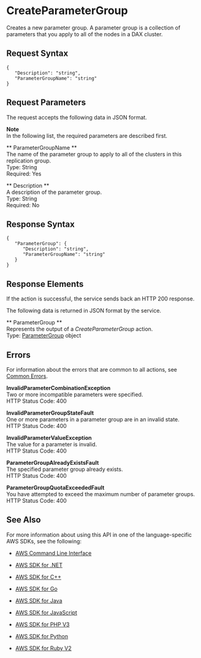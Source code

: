 # CreateParameterGroup<a name="API_dax_CreateParameterGroup"></a>

Creates a new parameter group\. A parameter group is a collection of parameters that you apply to all of the nodes in a DAX cluster\.

## Request Syntax<a name="API_dax_CreateParameterGroup_RequestSyntax"></a>

```
{
   "Description": "string",
   "ParameterGroupName": "string"
}
```

## Request Parameters<a name="API_dax_CreateParameterGroup_RequestParameters"></a>

The request accepts the following data in JSON format\.

**Note**  
In the following list, the required parameters are described first\.

 ** ParameterGroupName **   
The name of the parameter group to apply to all of the clusters in this replication group\.  
Type: String  
Required: Yes

 ** Description **   
A description of the parameter group\.  
Type: String  
Required: No

## Response Syntax<a name="API_dax_CreateParameterGroup_ResponseSyntax"></a>

```
{
   "ParameterGroup": { 
      "Description": "string",
      "ParameterGroupName": "string"
   }
}
```

## Response Elements<a name="API_dax_CreateParameterGroup_ResponseElements"></a>

If the action is successful, the service sends back an HTTP 200 response\.

The following data is returned in JSON format by the service\.

 ** ParameterGroup **   
Represents the output of a *CreateParameterGroup* action\.  
Type: [ParameterGroup](API_dax_ParameterGroup.md) object

## Errors<a name="API_dax_CreateParameterGroup_Errors"></a>

For information about the errors that are common to all actions, see [Common Errors](CommonErrors.md)\.

 **InvalidParameterCombinationException**   
Two or more incompatible parameters were specified\.  
HTTP Status Code: 400

 **InvalidParameterGroupStateFault**   
One or more parameters in a parameter group are in an invalid state\.  
HTTP Status Code: 400

 **InvalidParameterValueException**   
The value for a parameter is invalid\.  
HTTP Status Code: 400

 **ParameterGroupAlreadyExistsFault**   
The specified parameter group already exists\.  
HTTP Status Code: 400

 **ParameterGroupQuotaExceededFault**   
You have attempted to exceed the maximum number of parameter groups\.  
HTTP Status Code: 400

## See Also<a name="API_dax_CreateParameterGroup_SeeAlso"></a>

For more information about using this API in one of the language\-specific AWS SDKs, see the following:

+  [AWS Command Line Interface](http://docs.aws.amazon.com/goto/aws-cli/dax-2017-04-19/CreateParameterGroup) 

+  [AWS SDK for \.NET](http://docs.aws.amazon.com/goto/DotNetSDKV3/dax-2017-04-19/CreateParameterGroup) 

+  [AWS SDK for C\+\+](http://docs.aws.amazon.com/goto/SdkForCpp/dax-2017-04-19/CreateParameterGroup) 

+  [AWS SDK for Go](http://docs.aws.amazon.com/goto/SdkForGoV1/dax-2017-04-19/CreateParameterGroup) 

+  [AWS SDK for Java](http://docs.aws.amazon.com/goto/SdkForJava/dax-2017-04-19/CreateParameterGroup) 

+  [AWS SDK for JavaScript](http://docs.aws.amazon.com/goto/AWSJavaScriptSDK/dax-2017-04-19/CreateParameterGroup) 

+  [AWS SDK for PHP V3](http://docs.aws.amazon.com/goto/SdkForPHPV3/dax-2017-04-19/CreateParameterGroup) 

+  [AWS SDK for Python](http://docs.aws.amazon.com/goto/boto3/dax-2017-04-19/CreateParameterGroup) 

+  [AWS SDK for Ruby V2](http://docs.aws.amazon.com/goto/SdkForRubyV2/dax-2017-04-19/CreateParameterGroup) 